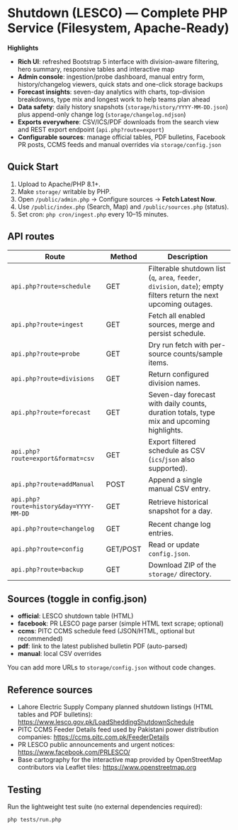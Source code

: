 # Shutdown (LESCO) — Complete PHP Service (Filesystem, Apache-Ready)

**Highlights**
- **Rich UI**: refreshed Bootstrap 5 interface with division-aware filtering, hero summary, responsive tables and interactive map
- **Admin console**: ingestion/probe dashboard, manual entry form, history/changelog viewers, quick stats and one-click storage backups
- **Forecast insights**: seven-day analytics with charts, top-division breakdowns, type mix and longest work to help teams plan ahead
- **Data safety**: daily history snapshots (`storage/history/YYYY-MM-DD.json`) plus append-only change log (`storage/changelog.ndjson`)
- **Exports everywhere**: CSV/ICS/PDF downloads from the search view and REST export endpoint (`api.php?route=export`)
- **Configurable sources**: manage official tables, PDF bulletins, Facebook PR posts, CCMS feeds and manual overrides via `storage/config.json`

## Quick Start
1) Upload to Apache/PHP 8.1+.
2) Make `storage/` writable by PHP.
3) Open `/public/admin.php` → Configure sources → **Fetch Latest Now**.
4) Use `/public/index.php` (Search, Map) and `/public/sources.php` (status).
5) Set cron: `php cron/ingest.php` every 10–15 minutes.

## API routes

| Route | Method | Description |
| --- | --- | --- |
| `api.php?route=schedule` | GET | Filterable shutdown list (`q`, `area`, `feeder`, `division`, `date`); empty filters return the next upcoming outages. |
| `api.php?route=ingest` | GET | Fetch all enabled sources, merge and persist schedule. |
| `api.php?route=probe` | GET | Dry run fetch with per-source counts/sample items. |
| `api.php?route=divisions` | GET | Return configured division names. |
| `api.php?route=forecast` | GET | Seven-day forecast with daily counts, duration totals, type mix and upcoming highlights. |
| `api.php?route=export&format=csv` | GET | Export filtered schedule as CSV (`ics`/`json` also supported). |
| `api.php?route=addManual` | POST | Append a single manual CSV entry. |
| `api.php?route=history&day=YYYY-MM-DD` | GET | Retrieve historical snapshot for a day. |
| `api.php?route=changelog` | GET | Recent change log entries. |
| `api.php?route=config` | GET/POST | Read or update `config.json`. |
| `api.php?route=backup` | GET | Download ZIP of the `storage/` directory. |

## Sources (toggle in config.json)
- **official**: LESCO shutdown table (HTML)
- **facebook**: PR LESCO page parser (simple HTML text scrape; optional)
- **ccms**: PITC CCMS schedule feed (JSON/HTML, optional but recommended)
- **pdf**: link to the latest published bulletin PDF (auto-parsed)
- **manual**: local CSV overrides

You can add more URLs to `storage/config.json` without code changes.

## Reference sources

- Lahore Electric Supply Company planned shutdown listings (HTML tables and PDF bulletins): <https://www.lesco.gov.pk/LoadSheddingShutdownSchedule>
- PITC CCMS Feeder Details feed used by Pakistani power distribution companies: <https://ccms.pitc.com.pk/FeederDetails>
- PR LESCO public announcements and urgent notices: <https://www.facebook.com/PRLESCO/>
- Base cartography for the interactive map provided by OpenStreetMap contributors via Leaflet tiles: <https://www.openstreetmap.org>

## Testing

Run the lightweight test suite (no external dependencies required):

```bash
php tests/run.php
```
